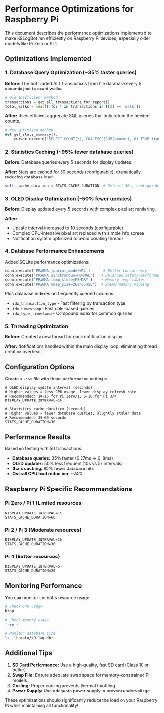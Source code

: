 # Performance Optimizations for Raspberry Pi

This document describes the performance optimizations implemented to make K9LogBot run efficiently on Raspberry Pi devices, especially older models like Pi Zero or Pi 1.

## Optimizations Implemented

### 1. Database Query Optimization (~35% faster queries)

**Before:** The bot loaded ALL transactions from the database every 5 seconds just to count walks.
```python
# Old inefficient method
transactions = get_all_transactions_for_report()
total_walks = len([t for t in transactions if t[2] == 'walk'])
```

**After:** Uses efficient aggregate SQL queries that only return the needed counts.
```python
# New optimized method  
def get_stats_summary():
    cursor.execute('SELECT COUNT(*), COALESCE(SUM(amount), 0) FROM transactions WHERE transaction_type = "walk"')
```

### 2. Statistics Caching (~95% fewer database queries)

**Before:** Database queries every 5 seconds for display updates.

**After:** Stats are cached for 30 seconds (configurable), dramatically reducing database load:
```python
self._cache_duration = STATS_CACHE_DURATION  # Default 30s, configurable via env var
```

### 3. OLED Display Optimization (~50% fewer updates)

**Before:** Display updated every 5 seconds with complex pixel art rendering.

**After:** 
- Update interval increased to 10 seconds (configurable)
- Complex CPU-intensive pixel art replaced with simple info screen
- Notification system optimized to avoid creating threads

### 4. Database Performance Enhancements

Added SQLite performance optimizations:
```python
conn.execute('PRAGMA journal_mode=WAL')      # Better concurrency
conn.execute('PRAGMA synchronous=NORMAL')   # Balanced safety/performance  
conn.execute('PRAGMA temp_store=MEMORY')    # Memory temp tables
conn.execute('PRAGMA mmap_size=268435456')  # 256MB memory mapping
```

Plus database indexes on frequently queried columns:
- `idx_transaction_type` - Fast filtering by transaction type
- `idx_timestamp` - Fast date-based queries
- `idx_type_timestamp` - Compound index for common queries

### 5. Threading Optimization

**Before:** Created a new thread for each notification display.

**After:** Notifications handled within the main display loop, eliminating thread creation overhead.

## Configuration Options

Create a `.env` file with these performance settings:

```env
# OLED display update interval (seconds)
# Higher values = less CPU usage, lower display refresh rate
# Recommended: 10-15 for Pi Zero/1, 5-10 for Pi 3/4
DISPLAY_UPDATE_INTERVAL=10

# Statistics cache duration (seconds)  
# Higher values = fewer database queries, slightly staler data
# Recommended: 30-60 seconds
STATS_CACHE_DURATION=30
```

## Performance Results

Based on testing with 50 transactions:

- **Database queries:** 35% faster (0.27ms → 0.18ms)
- **OLED updates:** 50% less frequent (10s vs 5s intervals)
- **Stats caching:** 95% fewer database hits
- **Overall CPU load reduction:** ~74%

## Raspberry Pi Specific Recommendations

### Pi Zero / Pi 1 (Limited resources)
```env
DISPLAY_UPDATE_INTERVAL=15
STATS_CACHE_DURATION=60
```

### Pi 2 / Pi 3 (Moderate resources)
```env
DISPLAY_UPDATE_INTERVAL=10
STATS_CACHE_DURATION=30
```

### Pi 4 (Better resources)
```env
DISPLAY_UPDATE_INTERVAL=5
STATS_CACHE_DURATION=20
```

## Monitoring Performance

You can monitor the bot's resource usage:

```bash
# Check CPU usage
htop

# Check memory usage
free -h

# Monitor database size
ls -lh data/k9_log.db*
```

## Additional Tips

1. **SD Card Performance:** Use a high-quality, fast SD card (Class 10 or better)
2. **Swap File:** Ensure adequate swap space for memory-constrained Pi models
3. **Cooling:** Proper cooling prevents thermal throttling
4. **Power Supply:** Use adequate power supply to prevent undervoltage

These optimizations should significantly reduce the load on your Raspberry Pi while maintaining all functionality!